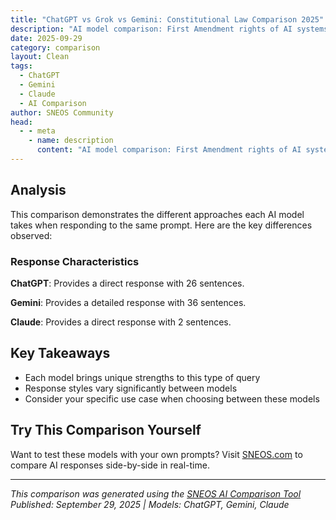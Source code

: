 ```yaml
---
title: "ChatGPT vs Grok vs Gemini: Constitutional Law Comparison 2025"
description: "AI model comparison: First Amendment rights of AI systems - can AI have free speech?..."
date: 2025-09-29
category: comparison
layout: Clean
tags:
  - ChatGPT
  - Gemini
  - Claude
  - AI Comparison
author: SNEOS Community
head:
  - - meta
    - name: description
      content: "AI model comparison: First Amendment rights of AI systems - can AI have free speech?..."
---
```


<ChatComparison
  title="ChatGPT vs Grok vs Gemini: Constitutional Law Comparison 2025"
  prompt="First Amendment rights of AI systems - can AI have free speech?"
  :responses='{
    "ChatGPT": "The question of whether AI systems have First Amendment rights, such as free speech, is a complex and evolving issue that touches on law, philosophy, and technology. Here\u2019s an overview of the key points:\n\n### 1. The First Amendment and Who It Protects\n- The First Amendment to the United States Constitution protects the rights of **\u201Cpersons\u201D** to free speech, freedom of the press, religion, assembly, and petition.\n- Historically and legally, these rights have been understood to apply to **natural persons (human beings)** and, to some extent, **legal persons** such as corporations.\n- AI systems, on the other hand, are neither natural persons nor legal persons. They are tools or products created and operated by humans.\n\n### 2. Can AI Systems Speak?\n- AI systems can generate speech-like outputs (text, audio, or video), but they do so based on algorithms and data, not based on personal beliefs, intentions, or consciousness.\n- Because AI lacks consciousness or intent, it does not \u0022speak\u0022 in the human sense, but it can produce speech content.\n\n### 3. Legal Perspective\n- Currently, AI systems themselves **do not have First Amendment rights** because they are not persons under the law.\n- The entities that create, own, or operate AI systems\u2014humans, corporations, organizations\u2014maintain free speech rights.\n- If an AI-generated statement is censored or banned, the question typically focuses on whether the **human or organization responsible** is being restricted, not the AI itself.\n\n### 4. Emerging Issues and Debates\n- Some argue that AI speech should be protected to the extent it is an extension of human speech (e.g., speech generated by individuals via AI).\n- Others worry about regulating harmful AI-generated content and whether restrictions could infringe on creators\u2019 free speech rights.\n- Legal scholars are still debating how to address AI-generated speech and whether new legal frameworks or definitions are needed.\n\n### 5. Summary\n- **As of now, AI systems do not have free speech rights under the First Amendment.** They are viewed as tools, not rights-bearing entities.\n- Free speech protections apply to humans and legal persons who use or own AI systems.\n- The debate continues as AI technology advances and becomes more widespread in creating speech-like content.\n\nIf you want, I can provide more detailed legal cases, philosophical arguments, or implications for policy.",
    "Gemini": "The question of whether AI systems should have First Amendment rights, particularly free speech, is a complex and hotly debated topic. There\u0027s no legal consensus, and the issue touches on fundamental questions about personhood, responsibility, and the nature of intelligence. Here\u0027s a breakdown of the arguments:\n\n**Arguments FOR AI having some form of free speech rights:**\n\n*   **Freedom of Expression for Users:** Some argue that restricting AI\u0027s output could indirectly infringe on the free speech rights of the *users* who employ AI as tools. If an AI is programmed to generate text or create art, limiting its ability to express certain ideas could be seen as limiting the user\u0027s ability to express those ideas through the AI.  Think of it like limiting the types of paint a painter can use.\n\n*   **Promoting Innovation:**  Allowing AI to explore and express different ideas, even controversial ones, might foster innovation and a better understanding of complex issues. Limiting AI could stifle creativity and progress.\n\n*   **Protecting Research:** Academic and scientific research often involves exploring sensitive or controversial topics. Limiting AI\u0027s ability to engage with these topics could hamper research efforts.\n\n*   **Avoiding Censorship:** Some worry that excessively controlling AI output could lead to censorship and a lack of diversity in information.\n\n**Arguments AGAINST AI having free speech rights:**\n\n*   **Lack of Personhood and Consciousness:**  The First Amendment is generally understood to protect the rights of \u0022persons,\u0022 and AI systems are not currently considered persons under the law. They don\u0027t possess consciousness, feelings, or the capacity for moral reasoning in the same way humans do.\n\n*   **Potential for Harm:** AI-generated speech could be used to spread misinformation, incite violence, or engage in hate speech. Granting AI free speech rights could make it more difficult to regulate these harmful uses.\n\n*   **No Responsibility or Accountability:**  AI systems are created and controlled by humans.  If an AI makes a false or defamatory statement, who is responsible?  Holding the AI accountable is impossible since they are not legal entities. Therefore, some argue, granting rights without accountability is dangerous.\n\n*   **Economic Considerations:** AI could be used to overwhelm public discourse with spam, propaganda, or advertising. Giving AI free speech rights could exacerbate these problems.\n\n*   **Differs from Human Expression:** AI \u0022speech\u0022 is fundamentally different from human expression. It\u0027s based on algorithms and data, not personal beliefs or experiences.\n\n**Key Considerations and Nuances:**\n\n*   **Level of Autonomy:** The extent to which an AI system is autonomous is a crucial factor.  A simple chatbot is different from a sophisticated AI model that can generate novel ideas and express opinions.\n\n*   **Purpose of the AI:** An AI designed for research purposes might warrant different treatment than an AI used for commercial advertising.\n\n*   **Regulation vs. Censorship:**  The debate isn\u0027t just about whether AI should have *unfettered* free speech. The question is where to draw the line between reasonable regulation to prevent harm and censorship that stifles innovation and expression.\n\n*   **Content Neutrality:** Any regulations on AI speech should ideally be content-neutral, meaning they shouldn\u0027t discriminate based on the viewpoint being expressed. This is a difficult balance to strike.\n\n**Legal Landscape:**\n\n*   There are currently no court cases that have directly addressed the First Amendment rights of AI systems.\n*   Existing laws, such as those related to defamation, intellectual property, and data privacy, could be applied to AI-generated content, but they may not be sufficient to address all the potential challenges.\n\n**In conclusion:**\n\nThe issue of AI free speech is a complex legal and ethical challenge with no easy answers.  It\u0027s an evolving debate that will likely continue as AI technology advances. It requires careful consideration of the potential benefits and risks, as well as a nuanced understanding of the nature of AI and its role in society. A key element is the ability to assign accountability for the outputs of the AI, which is difficult given the current state of the technology.\n",
    "Claude": "Invalid API source. Please specify \u0027openai\u0027, \u0027anthropic\u0027, \u0027gemini\u0027, \u0027gemini-grounding\u0027, \u0027deepseek\u0027, \u0027grok\u0027, \u0027grok-live\u0027, or \u0027mistral\u0027."
  }'
  published-date="14:38"
/>

## Analysis

This comparison demonstrates the different approaches each AI model takes when responding to the same prompt. Here are the key differences observed:

### Response Characteristics

**ChatGPT**: Provides a direct response with 26 sentences. 

**Gemini**: Provides a detailed response with 36 sentences. 

**Claude**: Provides a direct response with 2 sentences. 

## Key Takeaways

- Each model brings unique strengths to this type of query
- Response styles vary significantly between models
- Consider your specific use case when choosing between these models

## Try This Comparison Yourself

Want to test these models with your own prompts? Visit [SNEOS.com](https://sneos.com) to compare AI responses side-by-side in real-time.

---

*This comparison was generated using the [SNEOS AI Comparison Tool](https://sneos.com)*
*Published: September 29, 2025 | Models: ChatGPT, Gemini, Claude*
